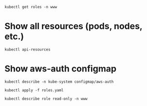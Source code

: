 ```
kubectl get roles -n www
```

# Show all resources (pods, nodes, etc.)
```
kubectl api-resources
```

# Show aws-auth configmap
```
kubectl describe -n kube-system configmap/aws-auth
```

```
kubectl apply -f roles.yaml

kubectl describe role read-only -n www
```
